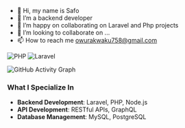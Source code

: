- 👋 Hi, my name is Safo
- 👀 I’m a backend developer
- 🌱 I’m happy on collaborating on Laravel and Php projects
- 💞️ I’m looking to collaborate on ...
- 📫 How to reach me owurakwaku758@gmail.com


![PHP](https://img.shields.io/badge/Code-PHP-blue)
![Laravel](https://img.shields.io/badge/Framework-Laravel-red)

![GitHub Activity Graph](https://github-readme-activity-graph.cyclic.app/graph?username=Africangod1&theme=dracula)


### What I Specialize In
- **Backend Development**: Laravel, PHP, Node.js
- **API Development**: RESTful APIs, GraphQL
- **Database Management**: MySQL, PostgreSQL
